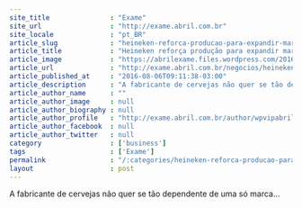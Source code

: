```yaml
---
site_title               : "Exame"
site_url                 : "http://exame.abril.com.br"
site_locale              : "pt_BR"
article_slug             : "heineken-reforca-producao-para-expandir-marcas-mais-baratas"
article_title            : "Heineken reforça produção para expandir marcas mais baratas"
article_image            : "https://abrilexame.files.wordpress.com/2016/09/size_960_16_9_copo_cerveja_heineken4.jpg?quality=70&strip=all&w=960"
article_url              : "http://exame.abril.com.br/negocios/heineken-reforca-producao-para-expandir-marcas-mais-baratas/"
article_published_at     : "2016-08-06T09:11:38-03:00"
article_description      : "A fabricante de cervejas não quer se tão dependente de uma só marca..."
article_author_name      : ""
article_author_image     : null
article_author_biography : null
article_author_profile   : "http://exame.abril.com.br/author/wpvipabril/"
article_author_facebook  : null
article_author_twitter   : null
category                 : ['business']
tags                     : ['Exame']
permalink                : "/:categories/heineken-reforca-producao-para-expandir-marcas-mais-baratas/"
layout                   : post
---
```


A fabricante de cervejas não quer se tão dependente de uma só marca...

